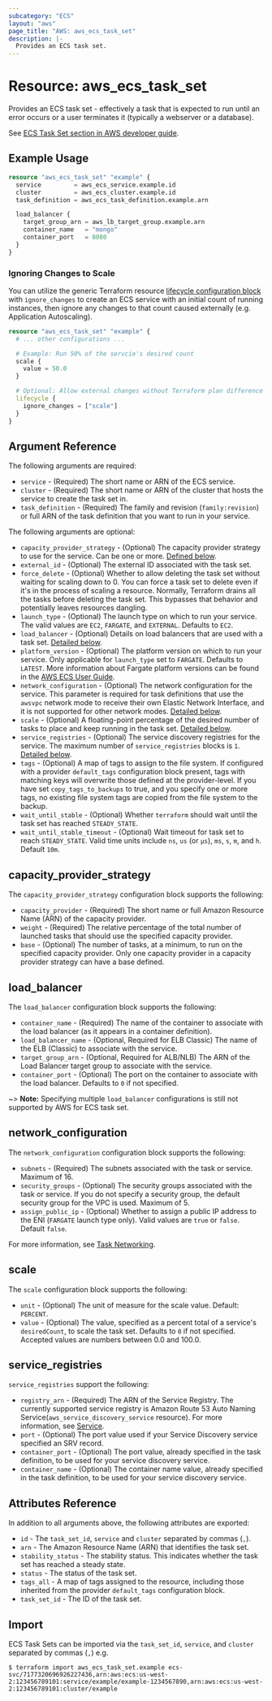 ```yaml
---
subcategory: "ECS"
layout: "aws"
page_title: "AWS: aws_ecs_task_set"
description: |-
  Provides an ECS task set.
---
```


# Resource: aws_ecs_task_set

Provides an ECS task set - effectively a task that is expected to run until an error occurs or a user terminates it (typically a webserver or a database).

See [ECS Task Set section in AWS developer guide](https://docs.aws.amazon.com/AmazonECS/latest/developerguide/deployment-type-external.html).

## Example Usage

```terraform
resource "aws_ecs_task_set" "example" {
  service         = aws_ecs_service.example.id
  cluster         = aws_ecs_cluster.example.id
  task_definition = aws_ecs_task_definition.example.arn

  load_balancer {
    target_group_arn = aws_lb_target_group.example.arn
    container_name   = "mongo"
    container_port   = 8080
  }
}
```

### Ignoring Changes to Scale

You can utilize the generic Terraform resource [lifecycle configuration block](https://www.terraform.io/docs/configuration/meta-arguments/lifecycle.html) with `ignore_changes` to create an ECS service with an initial count of running instances, then ignore any changes to that count caused externally (e.g. Application Autoscaling).

```terraform
resource "aws_ecs_task_set" "example" {
  # ... other configurations ...

  # Example: Run 50% of the servcie's desired count
  scale {
    value = 50.0
  }

  # Optional: Allow external changes without Terraform plan difference
  lifecycle {
    ignore_changes = ["scale"]
  }
}
```

## Argument Reference

The following arguments are required:

* `service` - (Required) The short name or ARN of the ECS service.
* `cluster` - (Required) The short name or ARN of the cluster that hosts the service to create the task set in.
* `task_definition` - (Required) The family and revision (`family:revision`) or full ARN of the task definition that you want to run in your service.

The following arguments are optional:

* `capacity_provider_strategy` - (Optional) The capacity provider strategy to use for the service. Can be one or more.  [Defined below](#capacity_provider_strategy).
* `external_id` - (Optional) The external ID associated with the task set.
* `force_delete` - (Optional) Whether to allow deleting the task set without waiting for scaling down to 0. You can force a task set to delete even if it's in the process of scaling a resource. Normally, Terraform drains all the tasks before deleting the task set. This bypasses that behavior and potentially leaves resources dangling.
* `launch_type` - (Optional) The launch type on which to run your service. The valid values are `EC2`, `FARGATE`, and `EXTERNAL`. Defaults to `EC2`.
* `load_balancer` - (Optional) Details on load balancers that are used with a task set. [Detailed below](#load_balancer).
* `platform_version` - (Optional) The platform version on which to run your service. Only applicable for `launch_type` set to `FARGATE`. Defaults to `LATEST`. More information about Fargate platform versions can be found in the [AWS ECS User Guide](https://docs.aws.amazon.com/AmazonECS/latest/developerguide/platform_versions.html).
* `network_configuration` - (Optional) The network configuration for the service. This parameter is required for task definitions that use the `awsvpc` network mode to receive their own Elastic Network Interface, and it is not supported for other network modes. [Detailed below](#network_configuration).
* `scale` - (Optional) A floating-point percentage of the desired number of tasks to place and keep running in the task set. [Detailed below](#scale).
* `service_registries` - (Optional) The service discovery registries for the service. The maximum number of `service_registries` blocks is `1`. [Detailed below](#service_registries).
* `tags` - (Optional) A map of tags to assign to the file system. If configured with a provider `default_tags` configuration block present, tags with matching keys will overwrite those defined at the provider-level. If you have set `copy_tags_to_backups` to true, and you specify one or more tags, no existing file system tags are copied from the file system to the backup.
* `wait_until_stable` - (Optional) Whether `terraform` should wait until the task set has reached `STEADY_STATE`.
* `wait_until_stable_timeout` - (Optional) Wait timeout for task set to reach `STEADY_STATE`. Valid time units include `ns`, `us` (or `µs`), `ms`, `s`, `m`, and `h`. Default `10m`.

## capacity_provider_strategy

The `capacity_provider_strategy` configuration block supports the following:

* `capacity_provider` - (Required) The short name or full Amazon Resource Name (ARN) of the capacity provider.
* `weight` - (Required) The relative percentage of the total number of launched tasks that should use the specified capacity provider.
* `base` - (Optional) The number of tasks, at a minimum, to run on the specified capacity provider. Only one capacity provider in a capacity provider strategy can have a base defined.

## load_balancer

The `load_balancer` configuration block supports the following:

* `container_name` - (Required) The name of the container to associate with the load balancer (as it appears in a container definition).
* `load_balancer_name` - (Optional, Required for ELB Classic) The name of the ELB (Classic) to associate with the service.
* `target_group_arn` - (Optional, Required for ALB/NLB) The ARN of the Load Balancer target group to associate with the service.
* `container_port` - (Optional) The port on the container to associate with the load balancer. Defaults to `0` if not specified.

~> **Note:** Specifying multiple `load_balancer` configurations is still not supported by AWS for ECS task set.

## network_configuration

The `network_configuration` configuration block supports the following:

* `subnets` - (Required) The subnets associated with the task or service. Maximum of 16.
* `security_groups` - (Optional) The security groups associated with the task or service. If you do not specify a security group, the default security group for the VPC is used. Maximum of 5.
* `assign_public_ip` - (Optional) Whether to assign a public IP address to the ENI (`FARGATE` launch type only). Valid values are `true` or `false`. Default `false`.

For more information, see [Task Networking](https://docs.aws.amazon.com/AmazonECS/latest/developerguide/task-networking.html).

## scale

The `scale` configuration block supports the following:

* `unit` - (Optional) The unit of measure for the scale value. Default: `PERCENT`.
* `value` - (Optional) The value, specified as a percent total of a service's `desiredCount`, to scale the task set. Defaults to `0` if not specified. Accepted values are numbers between 0.0 and 100.0.

## service_registries

`service_registries` support the following:

* `registry_arn` - (Required) The ARN of the Service Registry. The currently supported service registry is Amazon Route 53 Auto Naming Service(`aws_service_discovery_service` resource). For more information, see [Service](https://docs.aws.amazon.com/Route53/latest/APIReference/API_autonaming_Service.html).
* `port` - (Optional) The port value used if your Service Discovery service specified an SRV record.
* `container_port` - (Optional) The port value, already specified in the task definition, to be used for your service discovery service.
* `container_name` - (Optional) The container name value, already specified in the task definition, to be used for your service discovery service.

## Attributes Reference

In addition to all arguments above, the following attributes are exported:

* `id` - The `task_set_id`, `service` and `cluster` separated by commas (`,`).
* `arn` - The Amazon Resource Name (ARN) that identifies the task set.
* `stability_status` - The stability status. This indicates whether the task set has reached a steady state.
* `status` - The status of the task set.
* `tags_all` - A map of tags assigned to the resource, including those inherited from the provider `default_tags` configuration block.
* `task_set_id` - The ID of the task set.

## Import

ECS Task Sets can be imported via the `task_set_id`, `service`, and `cluster` separated by commas (`,`) e.g.

```
$ terraform import aws_ecs_task_set.example ecs-svc/7177320696926227436,arn:aws:ecs:us-west-2:123456789101:service/example/example-1234567890,arn:aws:ecs:us-west-2:123456789101:cluster/example
```
